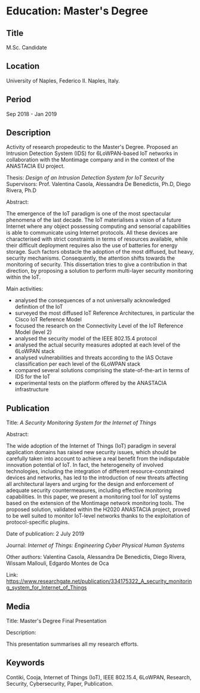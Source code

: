 # Education: Master's Degree

## Title

M.Sc. Candidate

## Location

University of Naples, Federico II. Naples, Italy.

## Period

Sep 2018 - Jan 2019

## Description

Activity of research propedeutic to the Master's Degree. Proposed an Intrusion Detection System (IDS) for 6LoWPAN-based IoT networks in collaboration with the Montimage company and in the context of the ANASTACIA EU project.

Thesis: *Design of an Intrusion Detection System for IoT Security*
Supervisors: Prof. Valentina Casola, Alessandra De Benedictis, Ph.D, Diego Rivera, Ph.D

Abstract:

The emergence of the IoT paradigm is one of the most spectacular phenomena of the last decade. The IoT materialises a vision of a future Internet where any object possessing computing and sensorial capabilities is able to communicate using Internet protocols. All these devices are characterised with strict constraints in terms of resources available, while their difficult deployment requires also the use of batteries for energy storage. Such factors obstacle the adoption of the most diffused, but heavy, security mechanisms. Consequently, the attention shifts towards the monitoring of security. This dissertation tries to give a contribution in that direction, by proposing a solution to perform multi-layer security monitoring within the IoT.

Main activities:

* analysed the consequences of a not universally acknowledged definition of the IoT
* surveyed the most diffused IoT Reference Architectures, in particular the Cisco IoT Reference Model
* focused the research on the Connectivity Level of the IoT Reference Model (level 2)
* analysed the security model of the IEEE 802.15.4 protocol
* analysed the actual security measures adopted at each level of the 6LoWPAN stack
* analysed vulnerabilities and threats according to the IAS Octave classification per each level of the 6LoWPAN stack
* compared several solutions comprising the state-of-the-art in terms of IDS for the IoT
* experimental tests on the platform offered by the ANASTACIA infrastructure

## Publication

Title: *A Security Monitoring System for the Internet of Things*

Abstract:

The wide adoption of the Internet of Things (IoT) paradigm in several application domains has raised new security issues, which should be carefully taken into account to achieve a real benefit from the indisputable innovation potential of IoT. In fact, the heterogeneity of involved technologies, including the integration of different resource-constrained devices and networks, has led to the introduction of new threats affecting all architectural layers and urging for the design and enforcement of adequate security countermeasures, including effective monitoring capabilities. In this paper, we present a monitoring tool for IoT systems based on the extension of the Montimage network monitoring tools. The proposed solution, validated within the H2020 ANASTACIA project, proved to be well suited to monitor IoT-level networks thanks to the exploitation of protocol-specific plugins.

Date of publication: 2 July 2019

Journal: *Internet of Things: Engineering Cyber Physical Human Systems*

Other authors: Valentina Casola, Alessandra De Benedictis, Diego Rivera, Wissam Mallouli, Edgardo Montes de Oca

Link: <https://www.researchgate.net/publication/334175322_A_security_monitoring_system_for_Internet_of_Things>

## Media

Title: Master's Degree Final Presentation

Description:

This presentation summarises all my research efforts.

## Keywords

Contiki, Cooja, Internet of Things (IoT), IEEE 802.15.4, 6LoWPAN, Research, Security, Cybersecurity, Paper, Publication.
